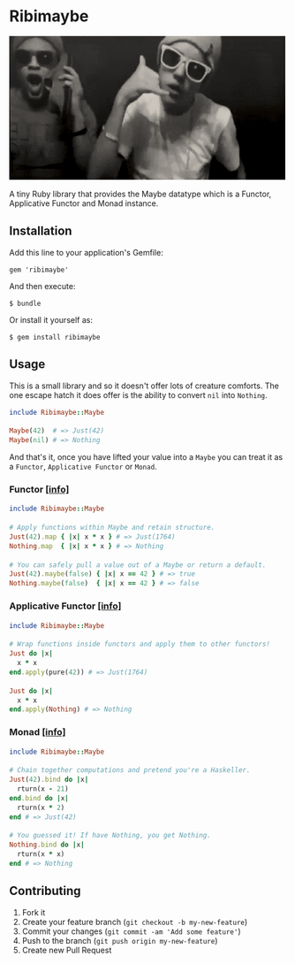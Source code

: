 # Ribimaybe

![](maybe.gif)

A tiny Ruby library that provides the Maybe datatype which is a Functor, 
Applicative Functor and Monad instance.

## Installation

Add this line to your application's Gemfile:

    gem 'ribimaybe'

And then execute:

    $ bundle

Or install it yourself as:

    $ gem install ribimaybe

## Usage

This is a small library and so it doesn't offer lots of creature comforts. The 
one escape hatch it does offer is the ability to convert `nil` into `Nothing`. 

``` ruby
include Ribimaybe::Maybe

Maybe(42)  # => Just(42)
Maybe(nil) # => Nothing
```

And that's it, once you have lifted your value into a `Maybe` you can treat it 
as a `Functor`, `Applicative Functor` or `Monad`.

### Functor [\[info\]](http://learnyouahaskell.com/functors-applicative-functors-and-monoids)

``` ruby
include Ribimaybe::Maybe

# Apply functions within Maybe and retain structure.
Just(42).map { |x| x * x } # => Just(1764)
Nothing.map  { |x| x * x } # => Nothing

# You can safely pull a value out of a Maybe or return a default.
Just(42).maybe(false) { |x| x == 42 } # => true
Nothing.maybe(false)  { |x| x == 42 } # => false 
```

### Applicative Functor [\[info\]](http://learnyouahaskell.com/functors-applicative-functors-and-monoids)

``` ruby
include Ribimaybe::Maybe

# Wrap functions inside functors and apply them to other functors! 
Just do |x|
  x * x
end.apply(pure(42)) # => Just(1764)

Just do |x|
  x * x
end.apply(Nothing) # => Nothing
```

### Monad [\[info\]](http://www.learnyouahaskell.com/a-fistful-of-monads)

``` ruby
include Ribimaybe::Maybe

# Chain together computations and pretend you're a Haskeller.
Just(42).bind do |x|
  rturn(x - 21)
end.bind do |x|
  rturn(x * 2)
end # => Just(42)

# You guessed it! If have Nothing, you get Nothing.
Nothing.bind do |x|
  rturn(x * x)
end # => Nothing
```
## Contributing

1. Fork it
2. Create your feature branch (`git checkout -b my-new-feature`)
3. Commit your changes (`git commit -am 'Add some feature'`)
4. Push to the branch (`git push origin my-new-feature`)
5. Create new Pull Request

